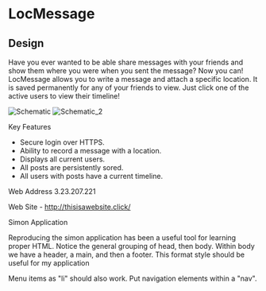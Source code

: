 # LocMessage

## Design

Have you ever wanted to be able share messages with your friends and show them where you were when you sent the message? Now you can! LocMessage allows you to write a message and attach a specific location. It is saved permanently for any of your friends to view. Just click one of the active users to view their timeline!


![Schematic](https://user-images.githubusercontent.com/112503027/214179020-e8f092e1-6c86-4f99-8ff4-1d6b4335fdd6.png)
![Schematic_2](https://user-images.githubusercontent.com/112503027/214179026-f9770764-e00a-4aaf-8463-3b3067b11926.png)

Key Features
- Secure login over HTTPS.
- Ability to record a message with a location.
- Displays all current users.
- All posts are persistently sored.
- All users with posts have a current timeline.

Web Address 3.23.207.221

Web Site - http://thisisawebsite.click/

Simon Application

Reproducing the simon application has been a useful tool for learning proper HTML.
Notice the general grouping of head, then body. Within body we have a header, a main, and then a footer.
This format style should be useful for my application

Menu items as "li" should also work. Put navigation elements within a "nav".
  

